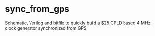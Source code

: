 # sync_from_gps
Schematic, Verilog and bitfile to quickly build a $25 CPLD based 4 MHz clock generator synchronized from GPS

